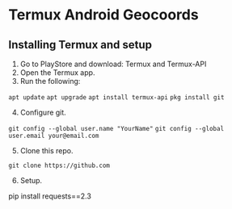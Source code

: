 # Termux Android Geocoords


## Installing Termux and setup
 1. Go to PlayStore and download: Termux and Termux-API
 2. Open the Termux app.
 3. Run the following:

```apt update```
```apt upgrade```
```apt install termux-api```
```pkg install git```

4. Configure git.

```git config --global user.name "YourName"```
```git config --global user.email your@email.com```

5. Clone this repo.

```git clone https://github.com```

6. Setup.


pip install requests==2.3
